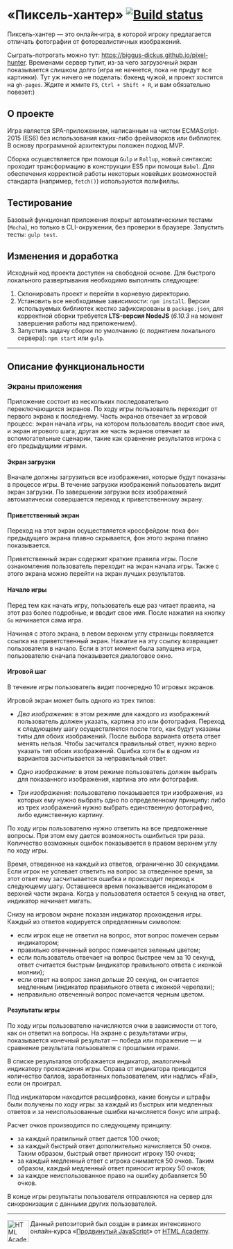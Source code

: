 # «Пиксель-хантер» [![Build status][travis-image]][travis-url]

Пиксель-хантер — это онлайн-игра, в которой игроку предлагается отличать фотографии от фотореалистичных изображений.

Сыграть-потрогать можно тут: https://biggus-dickus.github.io/pixel-hunter. Временами сервер тупит, из-за чего загрузочный экран показывается слишком долго (игра не начнется, пока не придут все картинки). Тут уж ничего не поделать: бэкенд чужой, и проект хостится на `gh-pages`. Ждите и жмите `F5`, `Ctrl + Shift + R`, и вам обязательно повезет:)

## О проекте
Игра является SPA-приложением, написанным на чистом ECMAScript-2015 (ES6) без использования каких-либо фреймворков или библиотек. В основу программной архитектуры положен подход MVP.

Сборка осуществляется при помощи `Gulp` и `Rollup`, новый синтаксис проходит трансформацию в конструкции ES5 при помощи `Babel`. Для обеспечения корректной работы некоторых новейших возможностей стандарта (например, `fetch()`) используются полифиллы.

## Тестирование
Базовый функционал приложения покрыт автоматическими тестами (`Mocha`), но только в CLI-окружении, без проверки в браузере. Запустить тесты: `gulp test`.

## Изменения и доработка
Исходный код проекта доступен на свободной основе. Для быстрого локального развертывания необходимо выполнить следующее:

1. Склонировать проект и перейти в корневую директорию.
2. Установить все необходимые зависимости: `npm install`. Версии используемых библиотек жестко зафиксированы в `package.json`, для корректной сборки требуется **LTS-версия NodeJS** (*6.10.3* на момент завершения работы над приложением).
3. Запустить задачу сборки по умолчанию (с поднятием локального сервера): `npm start` или `gulp`.

---

## Описание функциональности
### Экраны приложения
Приложение состоит из нескольких последовательно переключающихся экранов. По ходу игры пользователь переходит от первого экрана к последнему. Часть экранов отвечает за игровой процесс: экран начала игры, на котором пользователь вводит свое имя, и экран игрового шага; другая же часть экранов отвечает за вспомогательные сценарии, такие как сравнение результатов игрока с его предыдущими играми.

#### Экран загрузки
Вначале должны загрузиться все изображения, которые будут показаны в процессе игры. В течение загрузки изображений пользователь видит экран загрузки. По завершении загрузки всех изображений автоматически совершается переход к приветственному экрану.

#### Приветственный экран
Переход на этот экран осуществляется кроссфейдом: пока фон предыдущего экрана плавно скрывается, фон этого экрана плавно показывается.

Приветственный экран содержит краткие правила игры. После ознакомления пользователь переходит на экран начала игры. Также с этого экрана можно перейти на экран лучших результатов.

#### Начало игры
Перед тем как начать игру, пользователь еще раз читает правила, на этот раз более подробные, и вводит свое имя. После нажатия на кнопку `Go` начинается сама игра.

Начиная с этого экрана, в левом верхнем углу страницы появляется ссылка на приветственный экран. Нажатие на эту ссылку возвращает пользователя в начало. Если в этот момент была запущена игра, пользователю сначала показывается диалоговое окно.

#### Игровой шаг
В течение игры пользователь видит поочередно 10 игровых экранов.

Игровой экран может быть одного из трех типов:

- *Два изображения:* в этом режиме для каждого из изображений пользователь должен указать, картина это или фотография. Переход к следующему шагу осуществляется после того, как будут указаны типы для обоих изображений. После выбора варианта ответа ответ менять нельзя. Чтобы засчитался правильный ответ, нужно верно указать тип обоих изображений. Ошибка хотя бы в одном из вариантов засчитывается за неправильный ответ.

- *Одно изображение:* в этом режиме пользователь должен выбрать для показанного изображения, картина это или фотография.

- *Три изображения:* пользователю показывается три изображения, из которых ему нужно выбрать одно по определенному принципу: либо из трех изображений нужно выбрать единственную фотографию, либо единственную картину.

По ходу игры пользователю нужно ответить на все предложенные вопросы. При этом ему дается возможность ошибиться три раза. Количество возможных ошибок показывается в правом верхнем углу по ходу игры.

Время, отведенное на каждый из ответов, ограниченно 30 секундами. Если игрок не успевает ответить на вопрос за отведенное время, за этот ответ ему засчитывается ошибка и происходит переход к следующему шагу. Оставшееся время показывается индикатором в верхней части экрана. Когда у пользователя остается 5 секунд на ответ, индикатор начинает мигать.

Снизу на игровом экране показан индикатор прохождения игры. Каждый из ответов кодируется определенным символом:

- если игрок еще не ответил на вопрос, этот вопрос помечен серым индикатором;
- правильно отвеченный вопрос помечается зеленым цветом;
- если пользователь отвечает на вопрос быстрее чем за 10 секунд, ответ считается быстрым (индикатор правильного ответа с иконкой молнии);
- если ответ на вопрос занял дольше 20 секунд, он считается медленным (индикатор правильного ответа с иконкой черепахи);
- неправильно отвеченный вопрос помечается черным цветом.

#### Результаты игры
По ходу игры пользователю начисляются очки в зависимости от того, как он ответил на вопросы. На экране с результатами игры, показывается конечный результат — победа или поражение — и сравнение результата пользователя с прошлыми играми.

В списке результатов отображается индикатор, аналогичный индикатору прохождения игры. Справа от индикатора приводится количество баллов, заработанных пользователем, или надпись «Fail», если он проиграл.

Под индикатором находится расшифровка, какие бонусы и штрафы были получены по ходу игры: за каждый из быстрых или медленных ответов и за неиспользованные ошибки начисляется бонус или штраф.

Расчет очков производится по следующему принципу:

- за каждый правильный ответ дается 100 очков;
- за каждый быстрый ответ дополнительно начисляется 50 очков. Таким образом, быстрый ответ приносит игроку 150 очков;
- за каждый медленный ответ с игрока снимается 50 очков. Таким образом, каждый медленный ответ приносит игроку 50 очков;
- за каждое неиспользованное право на ошибку добавляется 50 очков.

В конце игры результаты пользователя отправляются на сервер для синхронизации с данными других пользователей.

---

<a href="https://htmlacademy.ru/intensive/ecmascript"><img align="left" width="50" height="50" title="HTML Academy" src="https://up.htmlacademy.ru/static/img/intensive/ecmascript/logo-for-github.svg"></a>

Данный репозиторий был создан в рамках интенсивного онлайн‑курса «[Продвинутый JavaScript](https://htmlacademy.ru/intensive/ecmascript)» от [HTML Academy](https://htmlacademy.ru).

[travis-image]: https://travis-ci.org/htmlacademy-ecmascript/107049-pixel-hunter.svg?branch=master
[travis-url]: https://travis-ci.org/htmlacademy-ecmascript/107049-pixel-hunter
